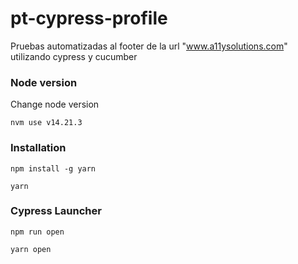 # pt-cypress-profile

Pruebas automatizadas al footer de la url "www.a11ysolutions.com" utilizando cypress y cucumber

### Node version

Change node version

```
nvm use v14.21.3
```

### Installation

```
npm install -g yarn

yarn
```

### Cypress Launcher

```
npm run open

yarn open
```